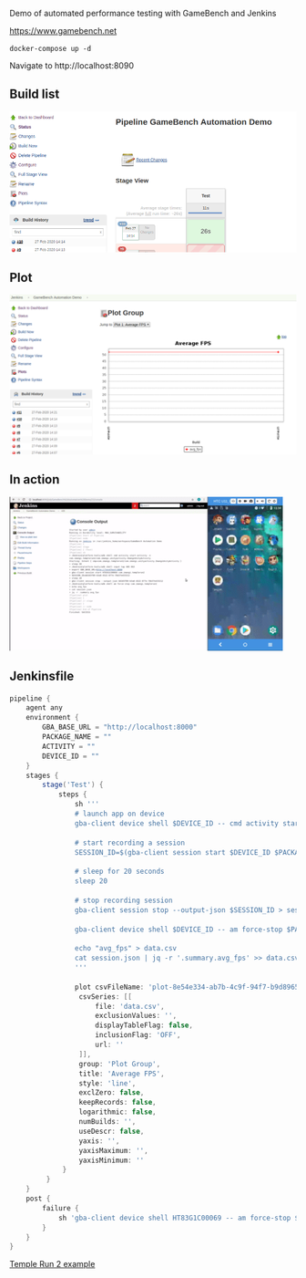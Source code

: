 Demo of automated performance testing with GameBench and Jenkins

https://www.gamebench.net

```
docker-compose up -d
```

Navigate to http://localhost:8090

## Build list

![Build list](/build-list.png)

## Plot

![Plot](/plot.png)

## In action

![Example](/jenkins-gba.gif)

## Jenkinsfile

```groovy
pipeline {
    agent any
    environment {
        GBA_BASE_URL = "http://localhost:8000"
        PACKAGE_NAME = ""
        ACTIVITY = ""
        DEVICE_ID = ""
    }
    stages {
        stage('Test') {
            steps {
                sh '''
                # launch app on device
                gba-client device shell $DEVICE_ID -- cmd activity start-activity -n $PACKAGE_NAME/$ACTIVITY

                # start recording a session
                SESSION_ID=$(gba-client session start $DEVICE_ID $PACKAGE_NAME)

                # sleep for 20 seconds
                sleep 20

                # stop recording session
                gba-client session stop --output-json $SESSION_ID > session.json

                gba-client device shell $DEVICE_ID -- am force-stop $PACKAGE_NAME

                echo "avg_fps" > data.csv
                cat session.json | jq -r '.summary.avg_fps' >> data.csv
                '''

                plot csvFileName: 'plot-8e54e334-ab7b-4c9f-94f7-b9d8965723df.csv',
                 csvSeries: [[
                     file: 'data.csv',
                     exclusionValues: '',
                     displayTableFlag: false,
                     inclusionFlag: 'OFF',
                     url: ''
                 ]],
                 group: 'Plot Group',
                 title: 'Average FPS',
                 style: 'line',
                 exclZero: false,
                 keepRecords: false,
                 logarithmic: false,
                 numBuilds: '',
                 useDescr: false,
                 yaxis: '',
                 yaxisMaximum: '',
                 yaxisMinimum: ''
             }
         }
    }
    post {
        failure {
            sh 'gba-client device shell HT83G1C00069 -- am force-stop $PACKAGE_NAME'
        }
    }
}
```

[Temple Run 2 example](templerun2)
